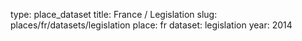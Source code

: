 type: place_dataset
title: France / Legislation
slug: places/fr/datasets/legislation
place: fr
dataset: legislation
year: 2014
